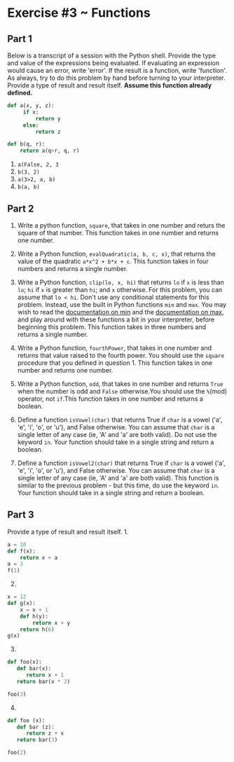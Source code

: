 # Exercise #3 ~ Functions

## Part 1
Below is a transcript of a session with the Python shell. Provide the type and value of the expressions being evaluated. If evaluating an expression would cause an error, write 'error'. If the result is a function,  write 'function'. As always, try to do this problem by hand before turning to your interpreter. Provide a type of result and result itself. __Assume this function already defined.__
```Python
def a(x, y, z):
     if x:
         return y
     else:
         return z

def b(q, r):
    return a(q>r, q, r)
```
1.  ```a(False, 2, 3```
2.  ```b(3, 2)```
3.  ```a(3>2, a, b)```
4.  ```b(a, b)```

## Part 2

1. Write a python function, ```square```, that takes in one number and returs the square of that number. This function takes in one number and returns one number. 

2. Write a Python function, ```evalQuadratic(a, b, c, x)```, that returns the value of the quadratic ```a*x^2 + b*x + c```. This function takes in four numbers and returns a single number. 

3. Write a Python function, ```clip(lo, x, hi)``` that returns ```lo``` if ```x``` is less than ```lo```; ```hi``` if ```x``` is greater than ```hi```; and ```x``` otherwise. For this problem, you can assume that ```lo < hi```.  Don't use any conditional statements for this problem. Instead, use the built in Python functions ```min``` and ```max```. You may wish to read the [documentation on min](http://docs.python.org/library/functions.html#min) and the [documentation on max](http://docs.python.org/library/functions.html#max), and play around with these functions a bit in your interpreter, before beginning this problem. This function takes in three numbers and returns a single number. 

4. Write a Python function, ```fourthPower```, that takes in one number and returns that value raised to the fourth power. You should use the ```square``` procedure that you defined in question 1. This function takes in one number and returns one number.

5. Write a Python function, ```odd```, that takes in one number and returns ```True``` when the number is odd and ```False``` otherwise.You should use the ```%```(mod) operator, not ```if```.This function takes in one number and returns a boolean.

6. Define a function ```isVowel(char)``` that returns True if ```char``` is a vowel ('a', 'e', 'i', 'o', or 'u'), and False otherwise. You can assume that ```char``` is a single letter of any case (ie, 'A' and 'a' are both valid). Do not use the keyword ```in```. Your function should take in a single string and return a boolean.

7. Define a function ```isVowel2(char)``` that returns True if ```char``` is a vowel ('a', 'e', 'i', 'o', or 'u'), and False otherwise. You can assume that ```char``` is a single letter of any case (ie, 'A' and 'a' are both valid). This function is similar to the previous problem - but this time, do use the keyword ```in```. Your function should take in a single string and return a boolean.


## Part 3
Provide a type of result and result itself.
1.
```Python
a = 10
def f(x):
    return x + a
a = 3
f(1)
```
2.
```Python
x = 12
def g(x):
    x = x + 1
    def h(y):
        return x + y
    return h(6)
g(x)
```
3.
```Python
def foo(x):
   def bar(x):
      return x + 1
   return bar(x * 2)

foo(3)
```
4.
```Python
def foo (x):
   def bar (z):
      return z + x
   return bar(3)

foo(2)
```
